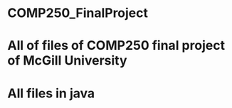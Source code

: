 # COMP250_FinalProject
# All of files of COMP250 final project of McGill University
# All files in java
